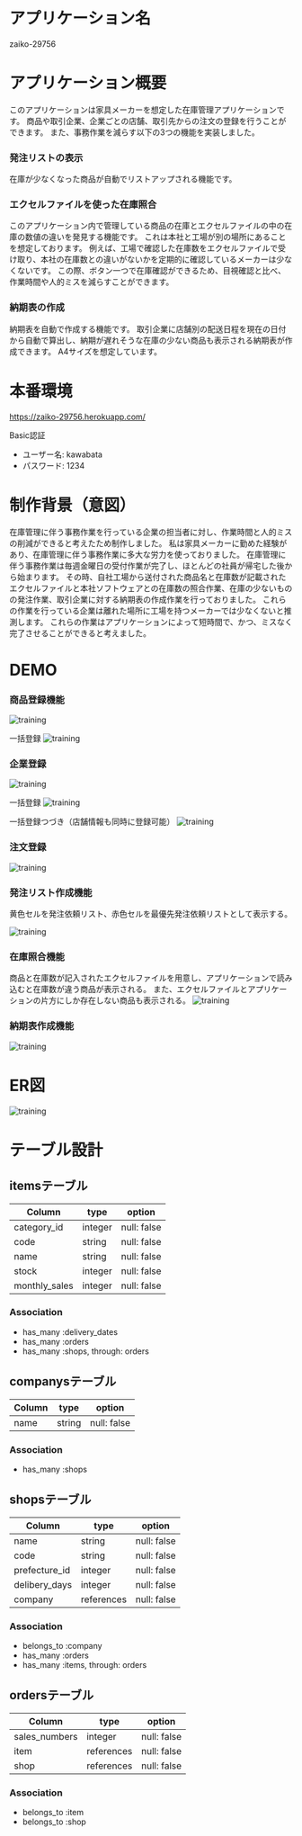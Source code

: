 # アプリケーション名
zaiko-29756

# アプリケーション概要
このアプリケーションは家具メーカーを想定した在庫管理アプリケーションです。
商品や取引企業、企業ごとの店舗、取引先からの注文の登録を行うことができます。
また、事務作業を減らす以下の3つの機能を実装しました。

### 発注リストの表示
在庫が少なくなった商品が自動でリストアップされる機能です。

### エクセルファイルを使った在庫照合
このアプリケーション内で管理している商品の在庫とエクセルファイルの中の在庫の数値の違いを発見する機能です。
これは本社と工場が別の場所にあることを想定しております。
例えば、工場で確認した在庫数をエクセルファイルで受け取り、本社の在庫数との違いがないかを定期的に確認しているメーカーは少なくないです。
この際、ボタン一つで在庫確認ができるため、目視確認と比べ、作業時間や人的ミスを減らすことができます。

### 納期表の作成
納期表を自動で作成する機能です。
取引企業に店舗別の配送日程を現在の日付から自動で算出し、納期が遅れそうな在庫の少ない商品も表示される納期表が作成できます。
A4サイズを想定しています。

# 本番環境
https://zaiko-29756.herokuapp.com/

Basic認証

* ユーザー名: kawabata
* パスワード: 1234


# 制作背景（意図）
在庫管理に伴う事務作業を行っている企業の担当者に対し、作業時間と人的ミスの削減ができると考えたため制作しました。
私は家具メーカーに勤めた経験があり、在庫管理に伴う事務作業に多大な労力を使っておりました。
在庫管理に伴う事務作業は毎週金曜日の受付作業が完了し、ほとんどの社員が帰宅した後から始まります。
その時、自社工場から送付された商品名と在庫数が記載されたエクセルファイルと本社ソフトウェアとの在庫数の照合作業、在庫の少ないものの発注作業、取引企業に対する納期表の作成作業を行っておりました。
これらの作業を行っている企業は離れた場所に工場を持つメーカーでは少なくないと推測します。
これらの作業はアプリケーションによって短時間で、かつ、ミスなく完了させることができると考えました。

# DEMO

### 商品登録機能

![training](https://gyazo.com/0803525b5fbfe5c634aeb4628f950137.gif)

一括登録
![training](https://gyazo.com/aab0d00cb035dee9e2fd600f12657f49.gif)

### 企業登録

![training](https://gyazo.com/37e7fe92e970cf470638861962000900.gif)

一括登録
![training](https://gyazo.com/9c55b9ead67b8136b6adb505e0a0e91f.gif)

一括登録つづき（店舗情報も同時に登録可能）
![training](https://gyazo.com/9fba494b3df31df4b61cb80aea6d16e3.gif)

### 注文登録

![training](https://gyazo.com/0dabe24ac88927a473933d8905386451.gif)

### 発注リスト作成機能
黄色セルを発注依頼リスト、赤色セルを最優先発注依頼リストとして表示する。

![training](https://gyazo.com/2e79464e3aea41e5ecb6faa91ab106a5.gif)

### 在庫照合機能
商品と在庫数が記入されたエクセルファイルを用意し、アプリケーションで読み込むと在庫数が違う商品が表示される。
また、エクセルファイルとアプリケーションの片方にしか存在しない商品も表示される。
![training](https://gyazo.com/cfdc814bc8227ab402117a986e430c15.gif)

### 納期表作成機能

![training](https://gyazo.com/b0b586349e22a743f2a985f0cb076221.gif)

# ER図
![training](https://gyazo.com/ccc6f9103a4817c249811ff120727b39.png)

# テーブル設計

## itemsテーブル

| Column        | type    | option      |
| ------------- | ------- | ----------- |
| category_id   | integer | null: false |
| code          | string  | null: false |
| name          | string  | null: false |
| stock         | integer | null: false |
| monthly_sales | integer | null: false |

### Association

- has_many :delivery_dates
- has_many :orders
- has_many :shops, through: orders


## companysテーブル

| Column        | type    | option      |
| ------------- | ------- | ----------- |
| name          | string  | null: false |

### Association

- has_many :shops


## shopsテーブル

| Column        | type       | option      |
| ------------- | ---------- | ----------- |
| name          | string     | null: false |
| code          | string     | null: false |
| prefecture_id | integer    | null: false |
| delibery_days | integer    | null: false |
| company       | references | null: false |

### Association

- belongs_to :company
- has_many :orders
- has_many :items, through: orders


## ordersテーブル

| Column        | type        | option      |
| ------------- | ----------- | ----------- |
| sales_numbers | integer     | null: false |
| item          | references  | null: false |
| shop          | references  | null: false |

### Association

- belongs_to :item
- belongs_to :shop
